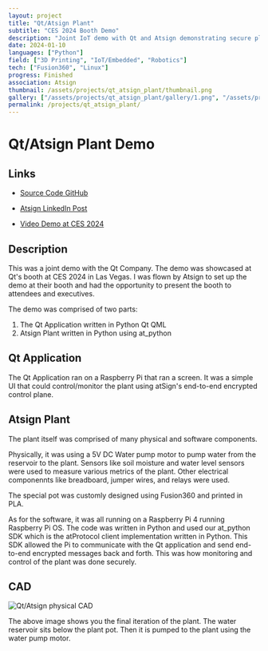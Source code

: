 ```yaml
---
layout: project
title: "Qt/Atsign Plant"
subtitle: "CES 2024 Booth Demo"
description: "Joint IoT demo with Qt and Atsign demonstrating secure plant IoT monitoring"
date: 2024-01-10
languages: ["Python"]
field: ["3D Printing", "IoT/Embedded", "Robotics"]
tech: ["Fusion360", "Linux"]
progress: Finished
association: Atsign
thumbnail: /assets/projects/qt_atsign_plant/thumbnail.png
gallery: ["/assets/projects/qt_atsign_plant/gallery/1.png", "/assets/projects/qt_atsign_plant/gallery/2.png", "/assets/projects/qt_atsign_plant/gallery/3.png", "/assets/projects/qt_atsign_plant/gallery/4.png", "/assets/projects/qt_atsign_plant/gallery/gallery.json", "/assets/projects/qt_atsign_plant/gallery/thumbnail.png"]
permalink: /projects/qt_atsign_plant/
---
```


# Qt/Atsign Plant Demo

## Links

- [Source Code GitHub](https://github.com/JeremyTubongbanua/at_demos/tree/trunk/demos/qt_atsign_plant_demo)

- [Atsign LinkedIn Post](https://www.linkedin.com/posts/atsigncompany_cybersecurity-remoteaccess-security-ugcPost-7180945780306841601-PsNL?utm_source=share&utm_medium=member_desktop)

- [Video Demo at CES 2024](https://www.youtube.com/watch?v=2cHUCFewl0I)

## Description

This was a joint demo with the Qt Company. The demo was showcased at Qt's booth at CES 2024 in Las Vegas. I was flown by Atsign to set up the demo at their booth and had the opportunity to present the booth to attendees and executives.

The demo was comprised of two parts:

1. The Qt Application written in Python Qt QML
2. Atsign Plant written in Python using at_python

## Qt Application

The Qt Application ran on a Raspberry Pi that ran a screen. It was a simple UI that could control/monitor the plant using atSign's end-to-end encrypted control plane.

## Atsign Plant

The plant itself was comprised of many physical and software components.

Physically, it was using a 5V DC Water pump motor to pump water from the reservoir to the plant. Sensors like soil moisture and water level sensors were used to measure various metrics of the plant. Other electrical componennts like breadboard, jumper wires, and relays were used.

The special pot was customly designed using Fusion360 and printed in PLA.

As for the software, it was all running on a Raspberry Pi 4 running Raspberry Pi OS. The code was written in Python and used our at_python SDK which is the atProtocol client implementation written in Python. This SDK allowed the Pi to communicate with the Qt application and send end-to-end encrypted messages back and forth. This was how monitoring and control of the plant was done securely.

## CAD

![Qt/Atsign physical CAD](https://i.imgur.com/a0Ktn4c.png)

The above image shows you the final iteration of the plant. The water reservoir sits below the plant pot. Then it is pumped to the plant using the water pump motor.
